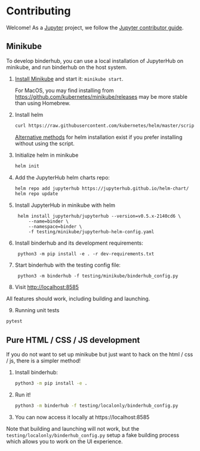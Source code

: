 # Contributing

Welcome! As a [Jupyter](https://jupyter.org) project, we follow the [Jupyter contributor guide](https://jupyter.readthedocs.io/en/latest/contributor/content-contributor.html).

## Minikube

To develop binderhub, you can use a local installation of JupyterHub on minikube,
and run binderhub on the host system.

1. [Install Minikube](https://kubernetes.io/docs/tasks/tools/install-minikube/) and start it: `minikube start`.

   For MacOS, you may find installing from https://github.com/kubernetes/minikube/releases may be
   more stable than using Homebrew.

2. Install helm

   ```bash
   curl https://raw.githubusercontent.com/kubernetes/helm/master/scripts/get | bash
   ```

   [Alternative methods](https://docs.helm.sh/using_helm/#installing-the-helm-client) for helm installation
   exist if you prefer installing without using the script.

3. Initialize helm in minikube

   ```bash
   helm init
   ```
4. Add the JupyterHub helm charts repo:

   ```bash
   helm repo add jupyterhub https://jupyterhub.github.io/helm-chart/
   helm repo update
   ```

5. Install JupyterHub in minikube with helm

        helm install jupyterhub/jupyterhub --version=v0.5.x-2140cd6 \
            --name=binder \
            --namespace=binder \
            -f testing/minikube/jupyterhub-helm-config.yaml

6. Install binderhub and its development requirements:

        python3 -m pip install -e . -r dev-requirements.txt

7. Start binderhub with the testing config file:

        python3 -m binderhub -f testing/minikube/binderhub_config.py

8. Visit [http://localhost:8585](http://localhost:8585)

All features should work, including building and launching.

9. Running unit tests

  ```bash
  pytest
  ```

## Pure HTML / CSS / JS development

If you do not want to set up minikube but just want to hack on the html / css / js,
there is a simpler method!

1. Install binderhub:

   ```bash
   python3 -m pip install -e .
   ```

2. Run it!

   ```bash
   python3 -m binderhub -f testing/localonly/binderhub_config.py
   ```

3. You can now access it locally at https://localhost:8585

Note that building and launching will not work, but the
`testing/localonly/binderhub_config.py` setup a fake building process which
allows you to work on the UI experience.
